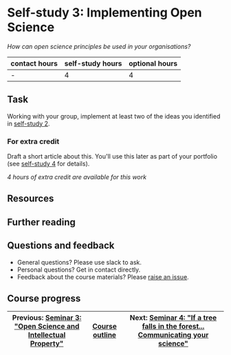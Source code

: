 # Self-study 3: Implementing Open Science
_*How can open science principles be used in your organisations?*_

| contact hours | self-study hours | optional hours |
|---|---|---|
| - | 4 | 4 |

## Task
Working with your group, implement at least two of the ideas you identified in [self-study 2](../04_selfstudy2/readme.md).

### For extra credit
Draft a short article about this. You'll use this later as part of your portfolio (see [self-study 4](../08_selfstudy4/readme.md) for details).

_4 hours of extra credit are available for this work_

## Resources

## Further reading

## Questions and feedback
- General questions? Please use slack to ask.
- Personal questions? Get in contact directly.
- Feedback about the course materials? Please [raise an issue](https://github.com/LIKE-ITN/OpenScienceTrainingCourse/issues).


## Course progress
| Previous: [Seminar 3: "Open Science and Intellectual Property"](../05_seminar3/readme.md) | [Course outline](../readme.md#course-outline) | Next: [Seminar 4: "If a tree falls in the forest... Communicating your science"](../07_seminar4/readme.md) |
|---|---|---|
